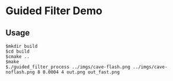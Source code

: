 # Guided Filter Demo

## Usage

```shell
$mkdir build
$cd build
$cmake ..
$make
$./guided_filter_process ../imgs/cave-flash.png ../imgs/cave-noflash.png 8 0.0004 4 out.png out_fast.png
```

